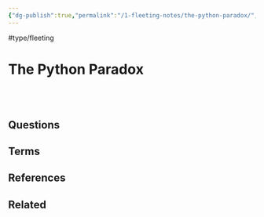 ```yaml
---
{"dg-publish":true,"permalink":"/1-fleeting-notes/the-python-paradox/","created":"2023-08-12T13:16:33.979+02:00","updated":"2023-08-17T17:20:11.380+02:00"}
---
```


#type/fleeting
# The Python Paradox
 
---
## Questions
## Terms
## References
## Related